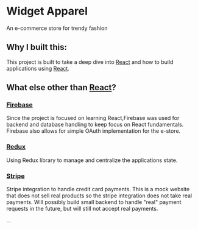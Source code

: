 # Widget Apparel

An e-commerce store for trendy fashion

## Why I built this:
This project is built to take a deep dive into [React](https://reactjs.org/) and how to build applications using [React](https://reactjs.org/).

## What else other than [React](https://reactjs.org/)?

### [Firebase](https://firebase.google.com/)

Since the project is focused on learning React,Firebase was used
for backend and database handling to keep focus on React fundamentals. Firebase
also allows for simple OAuth implementation for the e-store. 

### [Redux](https://redux.js.org/)

Using Redux library to manage and centralize the applications state.

### [Stripe](https://stripe.com/)

Stripe integration to handle credit card payments. This is a mock website that does not 
sell real products so the stripe integration does not take real payments.
Will possibly build small backend to handle "real" payment requests in the future, but will still not accept real payments.

...